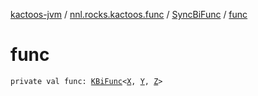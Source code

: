 [kactoos-jvm](../../index.md) / [nnl.rocks.kactoos.func](../index.md) / [SyncBiFunc](index.md) / [func](./func.md)

# func

`private val func: `[`KBiFunc`](../../nnl.rocks.kactoos/-k-bi-func.md)`<`[`X`](index.md#X)`, `[`Y`](index.md#Y)`, `[`Z`](index.md#Z)`>`